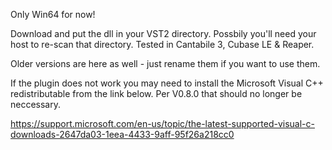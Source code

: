 Only Win64 for now!

Download and put the dll in your VST2 directory.  Possbily you'll need your host  to re-scan that directory.
Tested in Cantabile 3, Cubase LE & Reaper.

Older versions are here as well - just rename them if you want to use them.

If the plugin does not work you may need to install the Microsoft Visual C++ redistributable from the link below.  Per V0.8.0 that should no longer be neccessary.

https://support.microsoft.com/en-us/topic/the-latest-supported-visual-c-downloads-2647da03-1eea-4433-9aff-95f26a218cc0